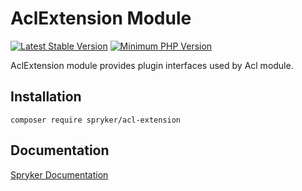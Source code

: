 # AclExtension Module
[![Latest Stable Version](https://poser.pugx.org/spryker/acl-extension/v/stable.svg)](https://packagist.org/packages/spryker/acl-extension)
[![Minimum PHP Version](https://img.shields.io/badge/php-%3E%3D%208.0-8892BF.svg)](https://php.net/)

AclExtension module provides plugin interfaces used by Acl module.

## Installation

```
composer require spryker/acl-extension
```

## Documentation

[Spryker Documentation](https://docs.spryker.com)
